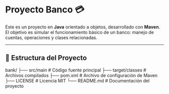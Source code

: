 # Proyecto Banco 💳

Este es un proyecto en **Java** orientado a objetos, desarrollado con **Maven**.  
El objetivo es simular el funcionamiento básico de un banco: manejo de cuentas, operaciones y clases relacionadas.

---

## 📂 Estructura del Proyecto

bank/
├── src/main # Código fuente principal
├── target/classes # Archivos compilados
├── pom.xml # Archivo de configuración de Maven
├── LICENSE # Licencia MIT
└── README.md # Documentación del proyecto


